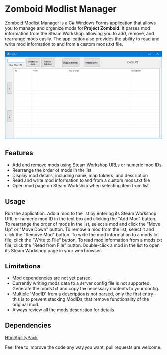 #  Zomboid Modlist Manager

Zomboid Modlist Manager is a C# Windows Forms application that allows you to manage and organize mods for **Project Zomboid**. It parses mod information from the Steam Workshop, allowing you to add, remove, and rearrange mods easily. The application also provides the ability to read and write mod information to and from a custom mods.txt file.

![enter image description here](https://raw.githubusercontent.com/laci507/Zomboid-Modlist-Manager/main/index.png)

## Features

 - Add and remove mods using Steam Workshop URLs or numeric mod IDs
 - Rearrange the order of mods in the list
 - Display mod details,  including name, map folders, and description
 - Read and write mod information to and from a custom mods.txt file 
 - Open mod page on Steam Workshop when selecting item from list

## Usage

Run the application. 
Add a mod to the list by entering its Steam Workshop URL or numeric mod ID in the text box and clicking the "Add Mod" button.
To rearrange the order of mods in the list, select a mod and click the "Move Up" or "Move Down" button.
To remove a mod from the list, select it and click the "Remove Mod" button.
To write the mod information to a mods.txt file, click the "Write to File" button.
To read mod information from a mods.txt file, click the "Read from File" button.
Double-click a mod in the list to open its Steam Workshop page in your web browser.

## Limitations

 - Mod dependencies are not yet parsed.
 - Currently writing mods data to a server config file is not supported.
   Generate the mods.txt and copy the necessary contents to your config.
  - Multiple 'ModID' from a description is not parsed, only the first entry - this is to prevent stacking ModIDs, that remove functionality of the original mod.
  - Always review all the mods description for details

## Dependencies
[HtmlAgilityPack](https://html-agility-pack.net/)

Feel free to improve the code any way you want, pull requests are welcome.
